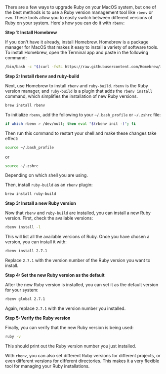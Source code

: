There are a few ways to upgrade Ruby on your MacOS system, but one of the best methods is to use a Ruby version management tool like `rbenv` or `rvm`. These tools allow you to easily switch between different versions of Ruby on your system. Here's how you can do it with `rbenv`:

**Step 1: Install Homebrew**

If you don't have it already, install Homebrew. Homebrew is a package manager for MacOS that makes it easy to install a variety of software tools. To install Homebrew, open the Terminal app and paste in the following command:

```bash
/bin/bash -c "$(curl -fsSL https://raw.githubusercontent.com/Homebrew/install/HEAD/install.sh)"
```

**Step 2: Install rbenv and ruby-build**

Next, use Homebrew to install `rbenv` and `ruby-build`. `rbenv` is the Ruby version manager, and `ruby-build` is a plugin that adds the `rbenv install` command, which simplifies the installation of new Ruby versions.

```bash
brew install rbenv
```

To initialize `rbenv`, add the following to your `~/.bash_profile` or `~/.zshrc` file:

```bash
if which rbenv > /dev/null; then eval "$(rbenv init -)"; fi
```

Then run this command to restart your shell and make these changes take effect:

```bash
source ~/.bash_profile
```

or

```bash
source ~/.zshrc
```

Depending on which shell you are using.

Then, install `ruby-build` as an `rbenv` plugin:

```bash
brew install ruby-build
```

**Step 3: Install a new Ruby version**

Now that `rbenv` and `ruby-build` are installed, you can install a new Ruby version. First, check the available versions:

```bash
rbenv install -l
```

This will list all the available versions of Ruby. Once you have chosen a version, you can install it with:

```bash
rbenv install 2.7.1
```

Replace `2.7.1` with the version number of the Ruby version you want to install.

**Step 4: Set the new Ruby version as the default**

After the new Ruby version is installed, you can set it as the default version for your system:

```bash
rbenv global 2.7.1
```

Again, replace `2.7.1` with the version number you installed.

**Step 5: Verify the Ruby version**

Finally, you can verify that the new Ruby version is being used:

```bash
ruby -v
```

This should print out the Ruby version number you just installed.

With `rbenv`, you can also set different Ruby versions for different projects, or even different versions for different directories. This makes it a very flexible tool for managing your Ruby installations.
